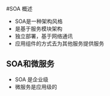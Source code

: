 #SOA 概述

* SOA是一种架构风格
* 是基于服务模块架构
* 独立部署，基于网络通讯
* 应用组件的方式去为其他服务提供服务


## SOA和微服务
* SOA 是企业级
* 微服务是应用级的

